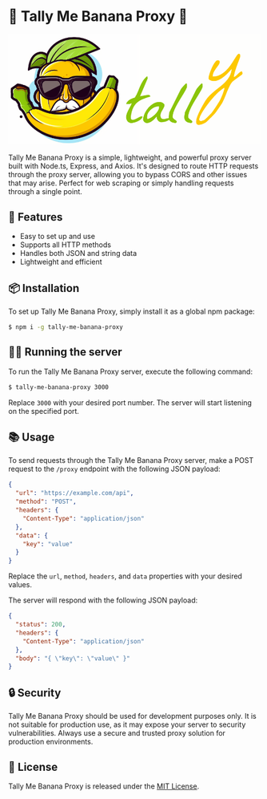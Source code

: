 # 🍌 Tally Me Banana Proxy 🍌

![Banana Proxy](https://raw.githubusercontent.com/SaharAvr/tally-me-banana-proxy/main/assets/tally-me-banana-proxy-logo.png)

Tally Me Banana Proxy is a simple, lightweight, and powerful proxy server built with Node.ts, Express, and Axios. It's designed to route HTTP requests through the proxy server, allowing you to bypass CORS and other issues that may arise. Perfect for web scraping or simply handling requests through a single point.

## 🚀 Features

- Easy to set up and use
- Supports all HTTP methods
- Handles both JSON and string data
- Lightweight and efficient

## 📦 Installation

To set up Tally Me Banana Proxy, simply install it as a global npm package:

```bash
$ npm i -g tally-me-banana-proxy
```

## 🏃‍♂️ Running the server

To run the Tally Me Banana Proxy server, execute the following command:

```bash
$ tally-me-banana-proxy 3000
```

Replace `3000` with your desired port number. The server will start listening on the specified port.

## 📚 Usage

To send requests through the Tally Me Banana Proxy server, make a POST request to the `/proxy` endpoint with the following JSON payload:

```json
{
  "url": "https://example.com/api",
  "method": "POST",
  "headers": {
    "Content-Type": "application/json"
  },
  "data": {
    "key": "value"
  }
}
```

Replace the `url`, `method`, `headers`, and `data` properties with your desired values.

The server will respond with the following JSON payload:

```json
{
  "status": 200,
  "headers": {
    "Content-Type": "application/json"
  },
  "body": "{ \"key\": \"value\" }"
}
```

## 🔒 Security

Tally Me Banana Proxy should be used for development purposes only. It is not suitable for production use, as it may expose your server to security vulnerabilities. Always use a secure and trusted proxy solution for production environments.

## 📖 License

Tally Me Banana Proxy is released under the [MIT License](LICENSE).